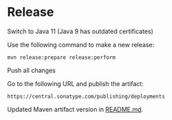 # Release

Switch to Java 11 (Java 9 has outdated certificates)

Use the following command to make a new release:
```
mvn release:prepare release:perform
```

Push all changes

Go to the following URL and publish the artifact:

```
https://central.sonatype.com/publishing/deployments
```

Updated Maven artifact version in [README.md](README.md#maven).
